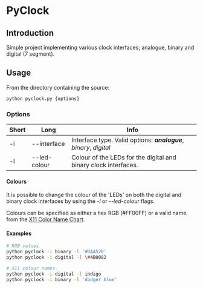 # PyClock

## Introduction
Simple project implementing various clock interfaces; analogue, binary and digital (7 segment).

## Usage
From the directory containing the source:

```bash
python pyclock.py {options}
```

### Options

 Short | Long | Info
 --- | --- | ---
  -i | --interface | Interface type. Valid options: _**analogue**_, *binary*, *digital*
  -l | --led-colour | Colour of the LEDs for the digital and binary clock interfaces.


#### Colours
It is possible to change the colour of the 'LEDs' on both the digital and binary clock interfaces by using the *-l* or *--led-colour* flags.

 Colours can be specified as either a hex RGB (#FF00FF) or a valid name from the [X11 Color Name Chart](https://en.wikipedia.org/wiki/X11_color_names#Color_name_chart).

#### Examples
```bash
# RGB values
python pyclock -i binary -l '#DAA520'
python pyclock -i digital -l \#4B0082

# X11 colour names.
python pyclock -i digital -l indigo
python pyclock -i binary -l 'dodger blue'
```
